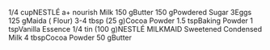 1/4 cupNESTLÉ a+ nourish Milk
150 gButter
150 gPowdered Sugar
3Eggs
125 gMaida ( Flour)
3-4 tbsp (25 g)Cocoa Powder
1.5 tspBaking Powder
1 tspVanilla Essence
1/4 tin (100 g)NESTLÉ MILKMAID Sweetened Condensed Milk
4 tbspCocoa Powder
50 gButter